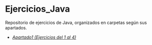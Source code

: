 # Ejercicios_Java

Repositorio de ejercicios de Java, organizados en carpetas según sus apartados.

* [*Apartado1 (Ejercicios del 1 al 4)*](https://github.com/MarcosMoralesAragon/Ejercicios_Java/tree/main/Apartado1)

